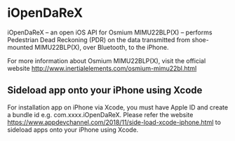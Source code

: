 # iOpenDaReX

iOpenDaReX – an open iOS API for Osmium MIMU22BLP(X) – performs Pedestrian Dead Reckoning (PDR) on the data transmitted from shoe-mounted MIMU22BLP(X), over Bluetooth, to the iPhone.

For more information about Osmium MIMU22BLP(X), visit the official website http://www.inertialelements.com/osmium-mimu22bl.html

## Sideload app onto your iPhone using Xcode
For installation app on iPhone via Xcode, you must have Apple ID and create a bundle id e.g. com.xxxx.iOpenDaReX. Please refer the website  https://www.appdevchannel.com/2018/11/side-load-xcode-iphone.html to sideload apps onto your iPhone using Xcode.
